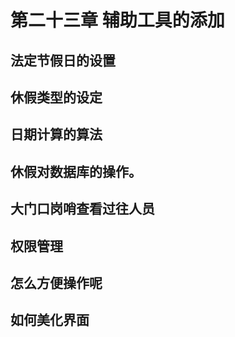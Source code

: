 # 第二十三章 辅助工具的添加

## 法定节假日的设置

## 休假类型的设定

## 日期计算的算法

## 休假对数据库的操作。

## 大门口岗哨查看过往人员

## 权限管理

## 怎么方便操作呢

## 如何美化界面
